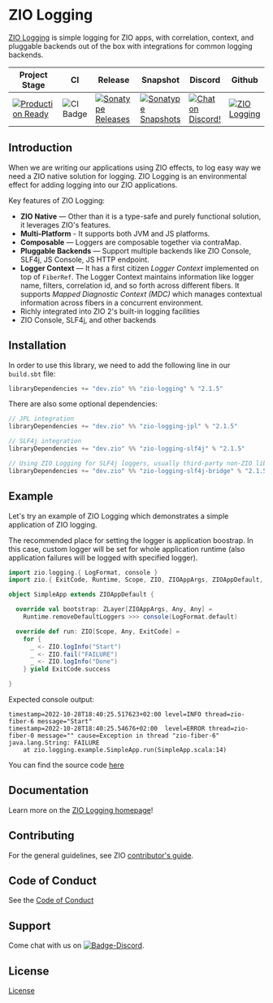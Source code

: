 [//]: # (This file was autogenerated using `zio-sbt-website` plugin via `sbt generateReadme` command.)
[//]: # (So please do not edit it manually. Instead, change "docs/index.md" file or sbt setting keys)
[//]: # (e.g. "readmeDocumentation" and "readmeSupport".)


# ZIO Logging

[ZIO Logging](https://github.com/zio/zio-logging) is simple logging for ZIO apps, with correlation, context, and pluggable backends out of the box with integrations for common logging backends.

Project Stage | CI | Release | Snapshot | Discord | Github |
--------------|----|---------|----------|---------|--------|
[![Production Ready](https://img.shields.io/badge/Project%20Stage-Production%20Ready-brightgreen.svg)](https://github.com/zio/zio/wiki/Project-Stages)        |![CI Badge](https://github.com/zio/zio-logging/workflows/CI/badge.svg) |[![Sonatype Releases](https://img.shields.io/nexus/r/https/oss.sonatype.org/dev.zio/zio-logging_2.12.svg)](https://oss.sonatype.org/content/repositories/releases/dev/zio/zio-logging_2.12/) |[![Sonatype Snapshots](https://img.shields.io/nexus/s/https/oss.sonatype.org/dev.zio/zio-logging_2.12.svg)](https://oss.sonatype.org/content/repositories/snapshots/dev/zio/zio-logging_2.12/) |[![Chat on Discord!](https://img.shields.io/discord/629491597070827530?logo=discord)](https://discord.gg/2ccFBr4) |[![ZIO Logging](https://img.shields.io/github/stars/zio/zio-logging?style=social)](https://github.com/zio/zio-logging) |


## Introduction

When we are writing our applications using ZIO effects, to log easy way we need a ZIO native solution for logging. ZIO Logging is an environmental effect for adding logging into our ZIO applications.

Key features of ZIO Logging:

- **ZIO Native** — Other than it is a type-safe and purely functional solution, it leverages ZIO's features.
- **Multi-Platform** - It supports both JVM and JS platforms.
- **Composable** — Loggers are composable together via contraMap.
- **Pluggable Backends** — Support multiple backends like ZIO Console, SLF4j, JS Console, JS HTTP endpoint.
- **Logger Context** — It has a first citizen _Logger Context_ implemented on top of `FiberRef`. The Logger Context maintains information like logger name, filters, correlation id, and so forth across different fibers. It supports _Mapped Diagnostic Context (MDC)_ which manages contextual information across fibers in a concurrent environment.
- Richly integrated into ZIO 2's built-in logging facilities
- ZIO Console, SLF4j, and other backends

## Installation

In order to use this library, we need to add the following line in our `build.sbt` file:

```scala
libraryDependencies += "dev.zio" %% "zio-logging" % "2.1.5"
```

There are also some optional dependencies:

```scala
// JPL integration
libraryDependencies += "dev.zio" %% "zio-logging-jpl" % "2.1.5"

// SLF4j integration
libraryDependencies += "dev.zio" %% "zio-logging-slf4j" % "2.1.5"

// Using ZIO Logging for SLF4j loggers, usually third-party non-ZIO libraries
libraryDependencies += "dev.zio" %% "zio-logging-slf4j-bridge" % "2.1.5"
```

## Example

Let's try an example of ZIO Logging which demonstrates a simple application of ZIO logging.

The recommended place for setting the logger is application boostrap. In this case, custom logger will be set for whole application runtime (also application failures will be logged with specified logger).

[//]: # (TODO: make snippet type-checked using mdoc)

```scala
import zio.logging.{ LogFormat, console }
import zio.{ ExitCode, Runtime, Scope, ZIO, ZIOAppArgs, ZIOAppDefault, ZLayer }

object SimpleApp extends ZIOAppDefault {

  override val bootstrap: ZLayer[ZIOAppArgs, Any, Any] =
    Runtime.removeDefaultLoggers >>> console(LogFormat.default)

  override def run: ZIO[Scope, Any, ExitCode] =
    for {
      _ <- ZIO.logInfo("Start")
      _ <- ZIO.fail("FAILURE")
      _ <- ZIO.logInfo("Done")
    } yield ExitCode.success

}
```

Expected console output:

```
timestamp=2022-10-28T18:40:25.517623+02:00 level=INFO thread=zio-fiber-6 message="Start"
timestamp=2022-10-28T18:40:25.54676+02:00  level=ERROR thread=zio-fiber-0 message="" cause=Exception in thread "zio-fiber-6" java.lang.String: FAILURE
	at zio.logging.example.SimpleApp.run(SimpleApp.scala:14)
```

You can find the source code [here](https://github.com/zio/zio-logging/tree/master/examples/src/main/scala/zio/logging/example)

## Documentation

Learn more on the [ZIO Logging homepage](https://zio.dev/zio-logging/)!

## Contributing

For the general guidelines, see ZIO [contributor's guide](https://zio.dev/about/contributing).

## Code of Conduct

See the [Code of Conduct](https://zio.dev/about/code-of-conduct)

## Support

Come chat with us on [![Badge-Discord]][Link-Discord].

[Badge-Discord]: https://img.shields.io/discord/629491597070827530?logo=discord "chat on discord"
[Link-Discord]: https://discord.gg/2ccFBr4 "Discord"

## License

[License](LICENSE)
